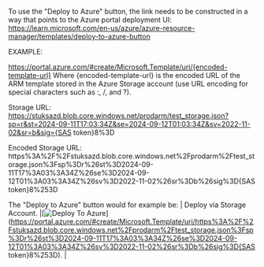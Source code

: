 To use the "Deploy to Azure" button, the link needs to be constructed in a way that points to the Azure portal deployment UI: https://learn.microsoft.com/en-us/azure/azure-resource-manager/templates/deploy-to-azure-button

EXAMPLE:

https://portal.azure.com/#create/Microsoft.Template/uri/{encoded-template-url}
Where {encoded-template-url} is the encoded URL of the ARM template stored in the Azure Storage account (use URL encoding for special characters such as :, /, and ?).

Storage URL: 
https://stuksazd.blob.core.windows.net/prodarm/test_storage.json?sp=r&st=2024-09-11T17:03:34Z&se=2024-09-12T01:03:34Z&sv=2022-11-02&sr=b&sig={SAS token}8%3D

Encoded Storage URL:
https%3A%2F%2Fstuksazd.blob.core.windows.net%2Fprodarm%2Ftest_storage.json%3Fsp%3Dr%26st%3D2024-09-11T17%3A03%3A34Z%26se%3D2024-09-12T01%3A03%3A34Z%26sv%3D2022-11-02%26sr%3Db%26sig%3D{SAS token}8%253D

The "Deploy to Azure" button would for example be:
| Deploy via Storage Account. |[![Deploy To Azure](https://aka.ms/deploytoazurebutton)](https://portal.azure.com/#create/Microsoft.Template/uri/https%3A%2F%2Fstuksazd.blob.core.windows.net%2Fprodarm%2Ftest_storage.json%3Fsp%3Dr%26st%3D2024-09-11T17%3A03%3A34Z%26se%3D2024-09-12T01%3A03%3A34Z%26sv%3D2022-11-02%26sr%3Db%26sig%3D{SAS token}8%253D). |